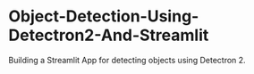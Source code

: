 # Object-Detection-Using-Detectron2-And-Streamlit
Building a Streamlit App for detecting objects using Detectron 2. 
